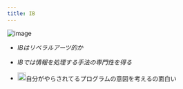 ```yaml
---
title: IB
---
```


![image](https://gyazo.com/72bb18f8d99b971dadbd48671a717899/thumb/1000)

* *IBはリベラルアーツ的か*

* *IBでは情報を処理する手法の専門性を得る*

* <img src='https://scrapbox.io/api/pages/blu3mo-public/axokxi/icon' alt='axokxi.icon' height="19.5"/>自分がやらされてるプログラムの意図を考えるの面白い
